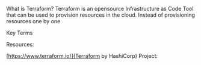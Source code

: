 What is Terraform?
Terraform is an opensource Infrastructure as Code Tool that can be used to provision resources in the cloud.  Instead of provisioning resources one by one 

Key Terms

Resources:

[https://www.terraform.io/](Terraform by HashiCorp)
Project:
